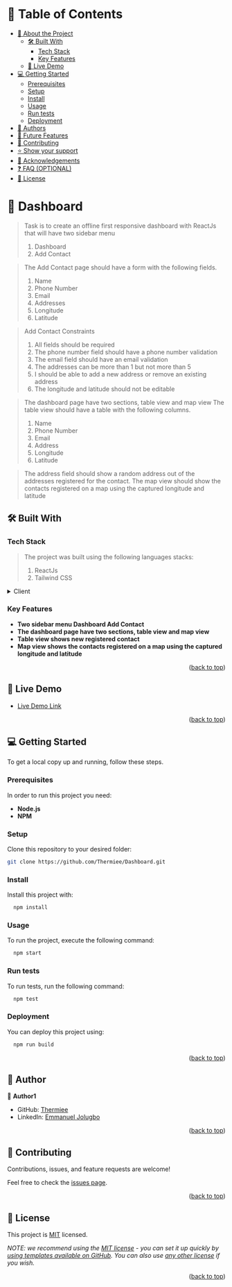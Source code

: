 <!-- TABLE OF CONTENTS -->

# 📗 Table of Contents

- [📖 About the Project](#about-project)
  - [🛠 Built With](#built-with)
    - [Tech Stack](#tech-stack)
    - [Key Features](#key-features)
  - [🚀 Live Demo](#live-demo)
- [💻 Getting Started](#getting-started)
  - [Prerequisites](#prerequisites)
  - [Setup](#setup)
  - [Install](#install)
  - [Usage](#usage)
  - [Run tests](#run-tests)
  - [Deployment](#deployment)
- [👥 Authors](#authors)
- [🔭 Future Features](#future-features)
- [🤝 Contributing](#contributing)
- [⭐️ Show your support](#support)
- [🙏 Acknowledgements](#acknowledgements)
- [❓ FAQ (OPTIONAL)](#faq)
- [📝 License](#license)

<!-- PROJECT DESCRIPTION -->

# 📖 Dashboard <a name="about-project"></a>

> Task is to create an offline first responsive dashboard with ReactJs that will have two sidebar menu
> 1. Dashboard
> 2. Add Contact

> The Add Contact page should have a form with the following fields.
> 1. Name
> 2. Phone Number
> 4. Email
> 5. Addresses
> 6. Longitude
> 7. Latitude

> Add Contact Constraints
> 1. All fields should be required
> 2. The phone number field should have a phone number validation
> 3. The email field should have an email validation
> 4. The addresses can be more than 1 but not more than 5
> 5. I should be able to add a new address or remove an existing address
> 6. The longitude and latitude should not be editable

> The dashboard page have two sections, table view and map view
>The table view should have a table with the following columns. 
>1. Name
>2. Phone Number
> 3. Email
>4. Address
> 5. Longitude
>6. Latitude

>The address field should show a random address out of the addresses registered for the contact. The map view should show the contacts registered on a map using the captured longitude and latitude


## 🛠 Built With <a name="built-with"></a>

### Tech Stack <a name="tech-stack"></a>

> The project was built using the following languages stacks: 
> 1. ReactJs
> 2. Tailwind CSS

<details>
  <summary>Client</summary>
  <ul>
    <li><a href="https://reactjs.org/">React.js</a></li>
  </ul>
</details>

<!-- Features -->

### Key Features <a name="key-features"></a>

- **Two sidebar menu Dashboard Add Contact**
- **The dashboard page have two sections, table view and map view**
- **Table view shows new registered contact**
- **Map view shows the contacts registered on a map using the captured longitude and latitude**

<p align="right">(<a href="#readme-top">back to top</a>)</p>

<!-- LIVE DEMO -->

## 🚀 Live Demo <a name="live-demo"></a>

- [Live Demo Link](https://dashboard-thermiee.vercel.app)

<p align="right">(<a href="#readme-top">back to top</a>)</p>

<!-- GETTING STARTED -->

## 💻 Getting Started <a name="getting-started"></a>

To get a local copy up and running, follow these steps.

### Prerequisites

In order to run this project you need:

- **Node.js**
- **NPM**



### Setup

Clone this repository to your desired folder:
  
  ```sh 
  git clone https://github.com/Thermiee/Dashboard.git 
  ```

### Install

Install this project with:
  
  ```sh
    npm install
  ```

### Usage

To run the project, execute the following command:

  ```sh
    npm start
  ```

### Run tests

To run tests, run the following command:

  ```sh
    npm test
  ```

### Deployment

You can deploy this project using:

  ```sh
    npm run build
  ```

<p align="right">(<a href="#readme-top">back to top</a>)</p>

<!-- AUTHORS -->

## 👥 Author <a name="authors"></a>

👤 **Author1**

- GitHub: [Thermiee](https://github.com/thermiee)
- LinkedIn: [Emmanuel Jolugbo](https://www.linkedin.com/in/emmanuel-jolugbo/)


<p align="right">(<a href="#readme-top">back to top</a>)</p>

<!-- FUTURE FEATURES -->
<!-- 
## 🔭 Future Features <a name="future-features"></a>

> Describe 1 - 3 features you will add to the project.

- [ ] **[new_feature_1]**
- [ ] **[new_feature_2]**
- [ ] **[new_feature_3]**

<p align="right">(<a href="#readme-top">back to top</a>)</p> -->

<!-- CONTRIBUTING -->

## 🤝 Contributing <a name="contributing"></a>

Contributions, issues, and feature requests are welcome!

Feel free to check the [issues page](../../issues/).

<p align="right">(<a href="#readme-top">back to top</a>)</p>

<!-- SUPPORT -->
<!-- 
## ⭐️ Show your support <a name="support"></a>

> Write a message to encourage readers to support your project

If you like this project...

<p align="right">(<a href="#readme-top">back to top</a>)</p> -->

<!-- ACKNOWLEDGEMENTS -->

<!-- ## 🙏 Acknowledgments <a name="acknowledgements"></a>

> Give credit to everyone who inspired your codebase.

I would like to thank...

<p align="right">(<a href="#readme-top">back to top</a>)</p> -->

<!-- FAQ (optional) -->
<!-- 
## ❓ FAQ (OPTIONAL) <a name="faq"></a>

> Add at least 2 questions new developers would ask when they decide to use your project.

- **[Question_1]**

  - [Answer_1]

- **[Question_2]**

  - [Answer_2] 

<p align="right">(<a href="#readme-top">back to top</a>)</p>
-->
<!-- LICENSE -->

## 📝 License <a name="license"></a>

This project is [MIT](./LICENSE) licensed.

_NOTE: we recommend using the [MIT license](https://choosealicense.com/licenses/mit/) - you can set it up quickly by [using templates available on GitHub](https://docs.github.com/en/communities/setting-up-your-project-for-healthy-contributions/adding-a-license-to-a-repository). You can also use [any other license](https://choosealicense.com/licenses/) if you wish._

<p align="right">(<a href="#readme-top">back to top</a>)</p>
